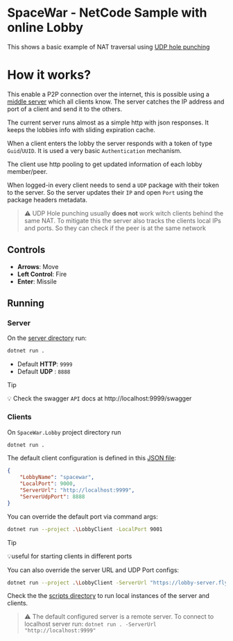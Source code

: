 ﻿# SpaceWar - NetCode Sample with online Lobby

This shows a basic example of NAT traversal using [UDP hole punching](https://en.wikipedia.org/wiki/UDP_hole_punching)

# How it works?

This enable a P2P connection over the internet, this is possible using
a [middle server](https://github.com/lucasteles/Backdash/tree/master/samples/LobbyServer)
which all clients know.
The server catches the IP address and port of a client and send it to the others.

The current server runs almost as a simple http with json responses. It keeps the lobbies info with sliding expiration
cache.

When a client enters the lobby the server responds with a token of type `Guid`/`UUID`. It is used a very
basic `Authentication` mechanism.

The client use http pooling to get updated information of each lobby member/peer.

When logged-in every client needs to send a `UDP` package with their token to the server. So the
server updates their `IP` and open `Port` using the package headers metadata.

> ⚠️ UDP Hole punching usually **does not** work witch clients behind the same NAT. To mitigate this the server
> also tracks the clients local IPs and ports. So they can check if the peer is at the same network

## Controls

- **Arrows**: Move
- **Left Control**: Fire
- **Enter**: Missile

## Running

### Server

On the [server directory](https://github.com/lucasteles/Backdash/tree/master/samples/LobbyServer) run:

```bash
dotnet run .
```

- Default **HTTP**: `9999`
- Default **UDP** : `8888`

> [!TIP]
> 💡 Check the swagger `API` docs at http://localhost:9999/swagger

### Clients

On `SpaceWar.Lobby` project directory run

```bash
dotnet run .
```

The default client configuration is defined in this [JSON file](/appsettings.json):

```json
{
    "LobbyName": "spacewar",
    "LocalPort": 9000,
    "ServerUrl": "http://localhost:9999",
    "ServerUdpPort": 8888
}
```

You can override the default port via command args:

```sh
dotnet run --project .\LobbyClient -LocalPort 9001
```

> [!TIP]
> 💡useful for starting clients in different ports


You can also override the server URL and UDP Port configs:

```bash
dotnet run --project .\LobbyClient -ServerUrl "https://lobby-server.fly.dev" -ServerUdpPort 8888
```

Check the the [scripts directory](https://github.com/lucasteles/Backdash/tree/master/samples/SpaceWar.Lobby/scripts)
to run local instances of the server and clients.

> ⚠️ The default configured server is a remote server. To connect to localhost server
> run: `dotnet run . -ServerUrl "http://localhost:9999"`

